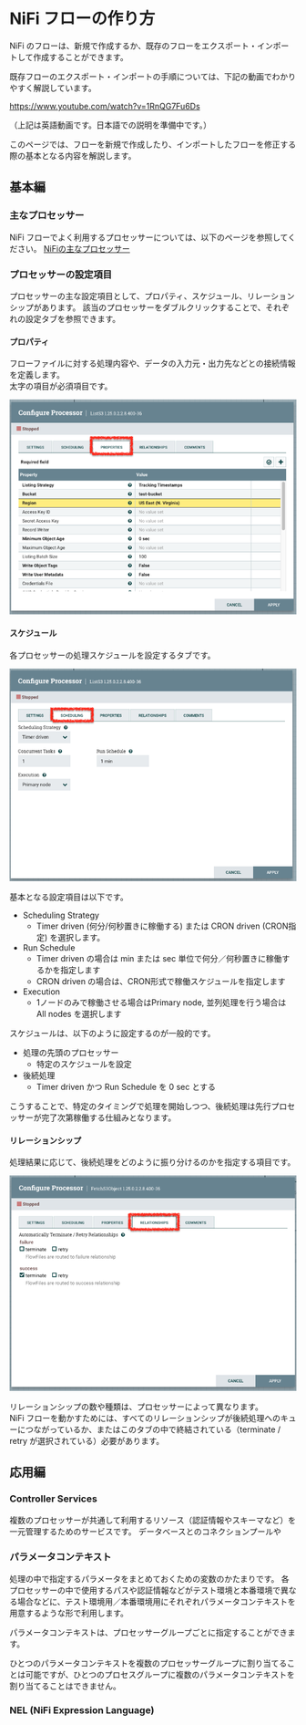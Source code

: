 # NiFi フローの作り方

NiFi のフローは、新規で作成するか、既存のフローをエクスポート・インポートして作成することができます。

既存フローのエクスポート・インポートの手順については、下記の動画でわかりやすく解説しています。

https://www.youtube.com/watch?v=1RnQG7Fu6Ds

（上記は英語動画です。日本語での説明を準備中です。）

このページでは、フローを新規で作成したり、インポートしたフローを修正する際の基本となる内容を解説します。

## 基本編

### 主なプロセッサー

NiFi フローでよく利用するプロセッサーについては、以下のページを参照してください。
[NiFiの主なプロセッサー](processors.md)

### プロセッサーの設定項目

プロセッサーの主な設定項目として、プロパティ、スケジュール、リレーションシップがあります。
該当のプロセッサーをダブルクリックすることで、それぞれの設定タブを参照できます。

#### プロパティ

フローファイルに対する処理内容や、データの入力元・出力先などとの接続情報を定義します。  
太字の項目が必須項目です。

![プロパティ](img/properties.png)

#### スケジュール

各プロセッサーの処理スケジュールを設定するタブです。

![スケジュール](img/scheduling.png)

基本となる設定項目は以下です。

- Scheduling Strategy
  - Timer driven (何分/何秒置きに稼働する) または CRON driven (CRON指定) を選択します。
- Run Schedule
  - Timer driven の場合は min または sec 単位で何分／何秒置きに稼働するかを指定します
  - CRON driven の場合は、CRON形式で稼働スケジュールを指定します
- Execution
  - 1ノードのみで稼働させる場合はPrimary node, 並列処理を行う場合は All nodes を選択します

スケジュールは、以下のように設定するのが一般的です。

- 処理の先頭のプロセッサー
  - 特定のスケジュールを設定
- 後続処理
  - Timer driven かつ Run Schedule を 0 sec とする

こうすることで、特定のタイミングで処理を開始しつつ、後続処理は先行プロセッサーが完了次第稼働する仕組みとなります。

#### リレーションシップ

処理結果に応じて、後続処理をどのように振り分けるのかを指定する項目です。

![リレーションシップ](img/relationships.png)

リレーションシップの数や種類は、プロセッサーによって異なります。  
NiFi フローを動かすためには、すべてのリレーションシップが後続処理へのキューにつながっているか、またはこのタブの中で終結されている（terminate / retry が選択されている）必要があります。

## 応用編

### Controller Services

複数のプロセッサーが共通して利用するリソース（認証情報やスキーマなど）を一元管理するためのサービスです。
データベースとのコネクションプールや

### パラメータコンテキスト

処理の中で指定するパラメータをまとめておくための変数のかたまりです。
各プロセッサーの中で使用するパスや認証情報などがテスト環境と本番環境で異なる場合などに、テスト環境用／本番環境用にそれぞれパラメータコンテキストを用意するような形で利用します。

パラメータコンテキストは、プロセッサーグループごとに指定することができます。

ひとつのパラメータコンテキストを複数のプロセッサーグループに割り当てることは可能ですが、ひとつのプロセスグループに複数のパラメータコンテキストを割り当てることはできません。

### NEL (NiFi Expression Language)

